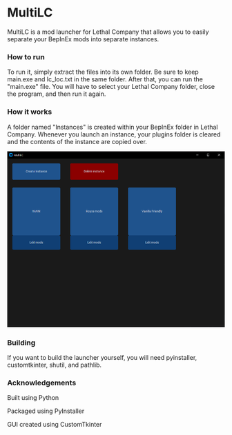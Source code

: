 MultiLC
=======

MultiLC is a mod launcher for Lethal Company that allows you to easily separate your BepInEx mods into separate instances.

### How to run
To run it, simply extract the files into its own folder. Be sure to keep main.exe and lc_loc.txt in the same folder.
After that, you can run the "main.exe" file.
You will have to select your Lethal Company folder, close the program, and then run it again.

### How it works
A folder named "Instances" is created within your BepInEx folder in Lethal Company. 
Whenever you launch an instance, your plugins folder is cleared and the contents of the instance are copied over.

<p align="center">
  <img src="https://raw.githubusercontent.com/Brfy/MultiLC/main/multiLCinstances.png" alt="MultiLC interface"/>
</p>

### Building
If you want to build the launcher yourself, you will need pyinstaller, customtkinter, shutil, and pathlib.

### Acknowledgements
<p>
Built using Python
</p>
<p>
Packaged using PyInstaller
</p>
<p>
GUI created using CustomTkinter
</p>

